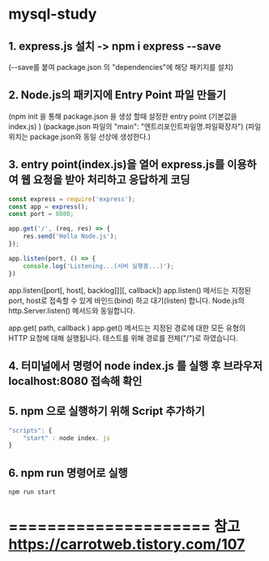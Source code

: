 # mysql-study
## 1. express.js 설치 -> npm i express --save 
(--save를 붙여 package.json 의 "dependencies"에 해당 패키지를 설치)

## 2. Node.js의 패키지에 Entry Point 파일 만들기
(npm init 을 통해 package.json 을 생성 할때 설정한 entry point (기본값을 index.js) )
(package.json 파일의 "main": "엔트리포인트파일명.파일확장자")
(파일 위치는 package.json와 동일 선상에 생성한다.)

## 3. entry point(index.js)을 열어 express.js를 이용하여 웹 요청을 받아 처리하고 응답하게 코딩

``` Javascript
const express = require('express');
const app = express();
const port = 8080;

app.get('/', (req, res) => {
    res.send('Hello Node.js');
});

app.listen(port, () => {
    console.log('Listening...(서버 실행중...)');
})
```

app.listen([port[, host[, backlog]]][, callback])
app.listen() 메서드는 지정된 port, host로 접속할 수 있게 바인드(bind) 하고 대기(listen) 합니다. Node.js의 http.Server.listen() 메서드와 동일합니다.

app.get( path, callback )
app.get() 메서드는 지정된 경로에 대한 모든 유형의 HTTP 요청에 대해 실행됩니다. 테스트를 위해 경로를 전체("/")로 하였습니다.

## 4. 터미널에서 명령어 node index.js 를 실행 후 브라우저 localhost:8080 접속해 확인

## 5. npm 으로 실행하기 위해 Script 추가하기

``` Javascript
"scripts": {
    "start" : node index. js
}
```

## 6. npm run 명령어로 실행
```
npm run start
```

=====================
참고
https://carrotweb.tistory.com/107
=====================